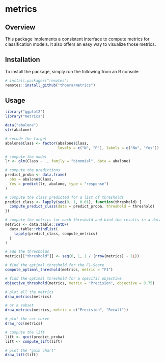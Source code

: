 # metrics

## Overview

This package implements a consistent interface to compute metrics for classification models. It also offers an easy way to visualize those metrics.

## Installation

To install the package, simply run the following from an R console:

```r
# install.packages("remotes")
remotes::install_github("thoera/metrics")
```

## Usage

```r
library("ggplot2")
library("metrics")

data("abalone")
str(abalone)

# recode the target
abalone$Class <- factor(abalone$Class,
                        levels = c("N", "P"), labels = c("No", "Yes"))

# compute the model
lr <- glm(Class ~ ., family = "binomial", data = abalone)

# compute the predictions
predict_proba <- data.frame(
  obs = abalone$Class,
  Yes = predict(lr, abalone, type = "response")
)

# compute the class predicted for a list of thresholds
predict_class <- lapply(seq(0, 1, 0.01), function(threshold) {
  compute_predict_class(data = predict_proba, threshold = threshold)
})

# compute the metrics for each threshold and bind the results in a dataframe
metrics <- data.table::setDF(
  data.table::rbindlist(
    lapply(predict_class, compute_metrics)
  )
)

# add the thresholds
metrics[["threshold"]] <- seq(0, 1, 1 / (nrow(metrics) - 1L))

# find the optimal threshold for the F1-Score
compute_optimal_threshold(metrics, metric = "F1")

# find the optimal threshold for a specific objective
objective_threshold(metrics, metric = "Precision", objective = 0.75)

# plot all the metrics
draw_metrics(metrics)

# or a subset
draw_metrics(metrics, metric = c("Precision", "Recall"))

# plot the roc curve
draw_roc(metrics)

# compute the lift
lift <- qcut(predict_proba)
lift <- compute_lift(lift)

# plot the "gain chart"
draw_lift(lift)
```
